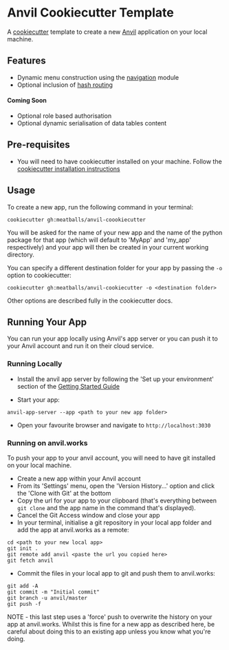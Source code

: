 # Anvil Cookiecutter Template

A [cookiecutter](https://github.com/cookiecutter/cookiecutter) template to create a new [Anvil](https://anvil.works) application on your local machine.

## Features

* Dynamic menu construction using the [navigation](https://github.com/meatballs/anvil-navigation) module
* Optional inclusion of [hash routing](https://github.com/s-cork/HashRouting)

#### Coming Soon

* Optional role based authorisation
* Optional dynamic serialisation of data tables content

## Pre-requisites

* You will need to have cookiecutter installed on your machine. Follow the [cookiecutter installation instructions](https://cookiecutter.readthedocs.io/en/1.7.2/installation.html)

## Usage

To create a new app, run the following command in your terminal:
```
cookiecutter gh:meatballs/anvil-coookiecutter
```

You will be asked for the name of your new app and the name of the python package for that app 
(which will default to 'MyApp' and 'my_app' respectively) and your app will then be created in your current
working directory.

You can specify a different destination folder for your app by passing the `-o` option to  cookiecutter:
```
cookiecutter gh:meatballs/anvil-cookiecutter -o <destination folder>
```
Other options are described fully in the cookiecutter docs.

## Running Your App

You can run your app locally using Anvil's app server or you can push it to your Anvil account and run it on their cloud service.

### Running Locally

 * Install the anvil app server by following the 'Set up your environment' section of the [Getting Started Guide](https://github.com/anvil-works/anvil-runtime/blob/master/doc/getting-started.md)
 
 * Start your app:
 ```
 anvil-app-server --app <path to your new app folder>
 ```

 * Open your favourite browser and navigate to `http://localhost:3030`

### Running on anvil.works

To push your app to your anvil account, you will need to have git installed on your local machine.

  * Create a new app within your Anvil account
  * From its 'Settings' menu, open the 'Version History...' option and click the 'Clone with Git' at the bottom
  * Copy the url for your app to your clipboard (that's everything between `git clone` and the app name in the command that's displayed).
  * Cancel the Git Access window and close your app
  * In your terminal, initialise a git repository in your local app folder and add the app at anvil.works as a remote:
  ```
  cd <path to your new local app>
  git init .
  git remote add anvil <paste the url you copied here>
  git fetch anvil
  ```
  * Commit the files in your local app to git and push them to anvil.works:
  ```
  git add -A
  git commit -m "Initial commit"
  git branch -u anvil/master
  git push -f
  ```
  NOTE - this last step uses a 'force' push to overwrite the history on your app at anvil.works. Whilst this is fine for a new app as described here, be careful about doing this to an existing app unless you know what you're doing.
  
